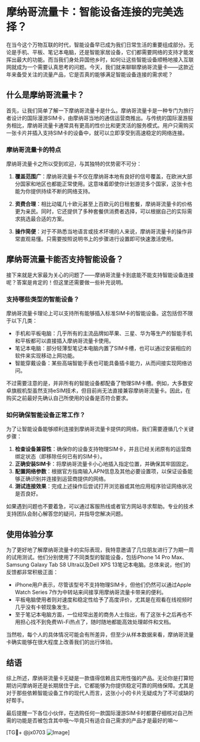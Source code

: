 # 摩纳哥流量卡：智能设备连接的完美选择？

在当今这个万物互联的时代，智能设备早已成为我们日常生活的重要组成部分。无论是手机、平板、笔记本电脑，还是智能家居设备，它们都需要网络的支持才能发挥出最大的功能。而当我们身处异国他乡时，如何让这些智能设备顺畅地接入互联网就成为一个需要认真思考的问题。今天，我们就来聊聊摩纳哥流量卡——这款近年来备受关注的流量产品，它是否真的能够满足智能设备连接的需求呢？

## 什么是摩纳哥流量卡？

首先，让我们简单了解一下摩纳哥流量卡是什么。摩纳哥流量卡是一种专门为旅行者设计的国际漫游SIM卡，由摩纳哥当地的通信运营商推出。与传统的国际漫游服务相比，摩纳哥流量卡通常具有更高的性价比和更灵活的服务模式。用户只需购买一张卡片并插入支持SIM卡的设备中，就可以立即享受到高速稳定的网络连接。

### 摩纳哥流量卡的特点

摩纳哥流量卡之所以受到欢迎，与其独特的优势密不可分：

1. **覆盖范围广**：摩纳哥流量卡不仅在摩纳哥本地有良好的信号覆盖，在欧洲大部分国家和地区也都能正常使用。这意味着即使你计划游览多个国家，这张卡也能为你提供持续不断的网络支持。
   
2. **资费合理**：相比动辄几十欧元甚至上百欧元的日租套餐，摩纳哥流量卡的价格更为亲民。同时，它还提供了多种套餐供消费者选择，可以根据自己的实际需求挑选最合适的方案。
   
3. **操作简便**：对于不熟悉当地语言或技术环境的人来说，摩纳哥流量卡的操作非常直观易懂。只需要按照说明书上的步骤进行设置即可快速激活使用。

## 摩纳哥流量卡能否支持智能设备？

接下来就是大家最为关心的问题了——摩纳哥流量卡到底能不能支持智能设备连接呢？答案是肯定的！但这里还需要做一些补充说明。

### 支持哪些类型的智能设备？

摩纳哥流量卡理论上可以支持所有能够插入标准SIM卡的智能设备。这包括但不限于以下几类：
- 手机和平板电脑：几乎所有的主流品牌如苹果、三星、华为等生产的智能手机和平板都可以直接插入摩纳哥流量卡使用。
- 笔记本电脑：部分轻薄型笔记本电脑内置了SIM卡槽，也可以通过安装相应的软件来实现移动上网功能。
- 智能穿戴设备：某些高端智能手表也可能具备插卡能力，从而间接实现网络访问。

不过需要注意的是，并非所有的智能设备都配备了物理SIM卡槽。例如，大多数安卓旗舰机型虽然支持eSIM技术，但目前尚无法直接兼容摩纳哥流量卡。因此，在购买之前最好先确认自己所使用的设备是否符合要求。

### 如何确保智能设备正常工作？

为了让智能设备能够顺利连接到摩纳哥流量卡提供的网络，我们需要遵循几个关键步骤：

1. **检查设备兼容性**：确保你的设备支持物理SIM卡，并且已经关闭原有的运营商绑定状态（即移除任何已有的SIM卡）。
2. **正确安装SIM卡**：将摩纳哥流量卡小心地插入指定位置，并确保其牢固固定。
3. **配置网络参数**：根据官方指南输入APN信息及其他必要设置项，以保证设备能够正确识别并连接到运营商提供的网络。
4. **测试连接效果**：完成上述操作后尝试打开浏览器或其他应用程序验证网络状况是否良好。

如果遇到问题也不要着急，可以通过客服热线或者官方网站寻求帮助。专业的技术支持团队会耐心解答您的疑问，并指导您解决问题。

## 使用体验分享

为了更好地了解摩纳哥流量卡的实际表现，我特意邀请了几位朋友进行了为期一周的试用测试。他们分别使用了不同类型的智能设备，包括iPhone 14 Pro Max、Samsung Galaxy Tab S8 Ultra以及Dell XPS 13笔记本电脑。总体来说，他们的反馈都非常积极正面：

- iPhone用户表示，尽管该型号不支持物理SIM卡，但他们仍然可以通过Apple Watch Series 7作为中转站来间接享用摩纳哥流量卡带来的便利。
- 平板电脑使用者则对速度和稳定性给予了高度评价，尤其是在观看在线视频时几乎没有卡顿现象发生。
- 至于笔记本电脑方面，一位经常出差的商务人士指出，有了这张卡之后再也不用担心找不到免费Wi-Fi热点了，随时随地都能高效处理邮件和文档。

当然啦，每个人的具体情况可能会有所差异，但至少从样本数据来看，摩纳哥流量卡确实能够在很大程度上改善我们的出行体验。

## 结语

综上所述，摩纳哥流量卡无疑是一款值得信赖且实用性强的产品。无论你是打算短期访问摩纳哥还是长期居住于此，它都能够为你提供稳定可靠的网络保障。尤其是对于那些依赖智能设备工作的现代人而言，这张小小的卡片无疑成为了不可或缺的好帮手。

最后提醒一下各位小伙伴，在选购任何一款国际漫游SIM卡时都要仔细核对自己所需的功能是否被包含其中哦～毕竟只有适合自己需求的产品才是最好的嘛～

[TG💪+ @jx0703 ![Image](https://github.com/user-attachments/assets/dbca1d08-cadb-493c-b0ec-ad6f7a83f270)]